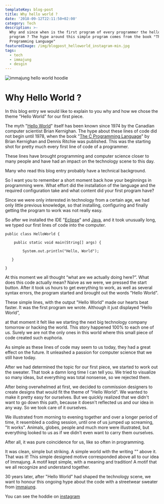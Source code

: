 ```yaml
---
templateKey: blog-post
title: Why hello world ?
date: '2018-09-12T22:11:50+02:00'
category: Tech
description: >-
  Why and since when is the first program of every programmer the hello world
  program ? The hype around this simple program comes from the book "The C
  Programming Language"
featuredImage: /img/blogpost_helloworld_instagram-min.jpg
tags:
  - tech
  - immajung
  - desgin
---
```

![immajung hello world hoodie](/img/blogpost_helloworld_instagram-min.jpg)

# Why Hello World ?



In this blog entry we would like to explain to you why and how we chose the theme "Hello World" for our first piece.



The myth "[Hello World](http://helloworldcollection.de/)" itself has been known since 1974 by the Canadian computer scientist Brian Kernighan. The hype about these lines of code did not begin until 1978, when the book "[The C Programming Language](https://en.wikipedia.org/wiki/The_C_Programming_Language)" by Brian Kernighan and Dennis Ritchie was published. This was the starting shot for pretty much every first line of code of a programmer.

These lines have brought programming and computer science closer to many people and have had an impact on the technology scene to this day.



Many who read this blog entry probably have a technical background.



So I want you to remember a short moment back how your beginnings in programming were. What effort did the installation of the language and the required configuration take and what content did your first program have?



Since we were only interested in technology from a certain age, we had only little previous knowledge, so that installing, configuring and finally getting the program to work was not really easy.



So after we installed the IDE "[Eclipse](https://www.eclipse.org/)" and [Java](https://java.com/), and it took unusually long, we typed our first lines of code into the computer.



`public class HelloWorld {`

`    public static void main(String[] args) {`

`        System.out.println("Hello, World");`

`    }    `

`}`



At this moment we all thought “what are we actually doing here?”. What does this code actually mean? Naive as we were, we pressed the start button. After it took us hours to get everything to work, as well as several syntax errors, the program started and brought out the words "Hello World".



These simple lines, with the output "Hello World" made our hearts beat faster. It was the first program we wrote. Although it just displayed “Hello World”,

at that moment it felt like we starting the next big technology company tomorrow or hacking the world. This story happened 100% to each one of us. Surely we are not the only ones in this world where this small piece of code created such euphoria.



As simple as these lines of code may seem to us today, they had a great effect on the future. It unleashed a passion for computer science that we still have today.



After we had determined the topic for our first piece, we started to work out the sweater. That took a damn long time I can tell you. We tried to visualize so many ideas, but everything was total nonsense, so we rejected them.

After being overwhelmed at first, we decided to commission designers to create designs that would fit the theme of "Hello World". We wanted to make it pretty easy for ourselves. But we quickly realized that we didn't want to go down this path, because it doesn't reflected us and our idea in any way. So we took care of it ourselves.

We illustrated from morning to evening together and over a longer period of time, it resembled a coding session, until one of us jumped up screaming, "It works". Animals, globes, people and much more were illustrated, but everything looked to us as if we didn't even want to carry them ourselves.

After all, it was pure coincidence for us, like so often in programming.



It was clean, simple but striking. A simple world with the writing "<HELLO WORLD>" above it. That was it! This simple designed motive corresponded above all to our idea of Immajung. A motif kept simple, with a meaning and tradition! A motif that we all recognize and understand together.



30 years later, after "Hello World" had shaped the technology scene, we want to honour this ongoing hype about the code with a streetwear sweater from [immajung](www.immajung.com).

You can see the hoddie on [instagram](https://www.instagram.com/immajung.clo/)
